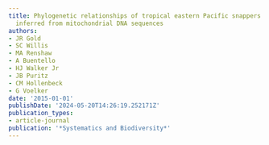 ```yaml
---
title: Phylogenetic relationships of tropical eastern Pacific snappers (Lutjanidae)
  inferred from mitochondrial DNA sequences
authors:
- JR Gold
- SC Willis
- MA Renshaw
- A Buentello
- HJ Walker Jr
- JB Puritz
- CM Hollenbeck
- G Voelker
date: '2015-01-01'
publishDate: '2024-05-20T14:26:19.252171Z'
publication_types:
- article-journal
publication: '*Systematics and Biodiversity*'
---
```

